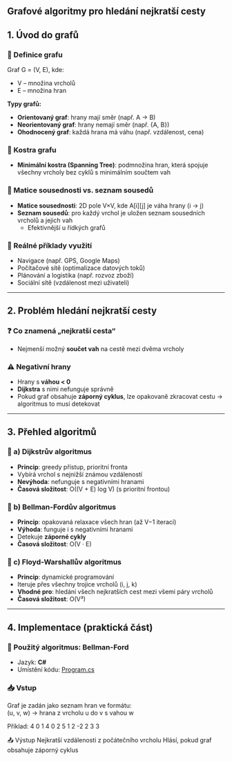 Grafové algoritmy pro hledání nejkratší cesty
---

## 1. Úvod do grafů

### 🔹 Definice grafu
Graf G = (V, E), kde:
- V – množina vrcholů
- E – množina hran

**Typy grafů:**
- **Orientovaný graf**: hrany mají směr (např. A → B)
- **Neorientovaný graf**: hrany nemají směr (např. {A, B})
- **Ohodnocený graf**: každá hrana má váhu (např. vzdálenost, cena)

### 🔹 Kostra grafu
- **Minimální kostra (Spanning Tree)**: podmnožina hran, která spojuje všechny vrcholy bez cyklů s minimálním součtem vah

### 🔹 Matice sousednosti vs. seznam sousedů
- **Matice sousednosti**: 2D pole V×V, kde A[i][j] je váha hrany (i → j)
- **Seznam sousedů**: pro každý vrchol je uložen seznam sousedních vrcholů a jejich vah
  - Efektivnější u řídkých grafů

### 🔹 Reálné příklady využití
- Navigace (např. GPS, Google Maps)
- Počítačové sítě (optimalizace datových toků)
- Plánování a logistika (např. rozvoz zboží)
- Sociální sítě (vzdálenost mezi uživateli)

---

## 2. Problém hledání nejkratší cesty

### ❓ Co znamená „nejkratší cesta“
- Nejmenší možný **součet vah** na cestě mezi dvěma vrcholy

### ⚠️ Negativní hrany
- Hrany s **váhou < 0**
- **Dijkstra** s nimi nefunguje správně
- Pokud graf obsahuje **záporný cyklus**, lze opakovaně zkracovat cestu → algoritmus to musí detekovat

---

## 3. Přehled algoritmů

### 🔸 a) Dijkstrův algoritmus
- **Princip**: greedy přístup, prioritní fronta
- Vybírá vrchol s nejnižší známou vzdáleností
- **Nevýhoda**: nefunguje s negativními hranami
- **Časová složitost**: O((V + E) log V) (s prioritní frontou)

### 🔸 b) Bellman-Fordův algoritmus
- **Princip**: opakovaná relaxace všech hran (až V−1 iterací)
- **Výhoda**: funguje i s negativními hranami
- Detekuje **záporné cykly**
- **Časová složitost**: O(V · E)

### 🔸 c) Floyd-Warshallův algoritmus
- **Princip**: dynamické programování
- Iteruje přes všechny trojice vrcholů (i, j, k)
- **Vhodné pro**: hledání všech nejkratších cest mezi všemi páry vrcholů
- **Časová složitost**: O(V³)

---

## 4. Implementace (praktická část)

### 🔧 Použitý algoritmus: Bellman-Ford  
- Jazyk: **C#**
- Umístění kódu: [Program.cs](./Program.cs)

### 📥 Vstup
Graf je zadán jako seznam hran ve formátu:  
(u, v, w) → hrana z vrcholu u do v s vahou w

Příklad:
4
0 1 4
0 2 5
1 2 -2
2 3 3

📤 Výstup
Nejkratší vzdálenosti z počátečního vrcholu
Hlásí, pokud graf obsahuje záporný cyklus

